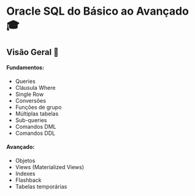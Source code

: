 # Oracle SQL do Básico ao Avançado :mortar_board:

## Visão Geral :eyes:

#### Fundamentos:

- Queries
- Cláusula Where
- Single Row
- Conversões
- Funções de grupo
- Múltiplas tabelas
- Sub-queries
- Comandos DML
- Comandos DDL

#### Avançado:

- Objetos
- Views (Materialized Views)
- Indexes
- Flashback
- Tabelas temporárias
